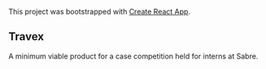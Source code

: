 This project was bootstrapped with [Create React App](https://github.com/facebook/create-react-app).

## Travex
A minimum viable product for a case competition held for interns at Sabre.